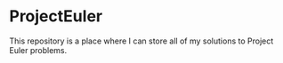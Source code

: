 # ProjectEuler
This repository is a place where I can store all of my solutions to Project Euler problems. 
